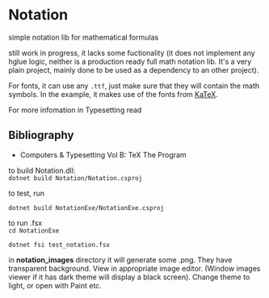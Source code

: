 # Notation
simple notation lib for mathematical formulas
 
still work in progress, it lacks some fuctionality (it does not implement any hglue logic,
neither is a production ready full math notation lib. It's a very plain project, mainly done to be used
as a dependency to an other project). 

For fonts, it can use any `.ttf`, just make sure that they will contain the math symbols.
In the example, it makes use of the fonts from [KaTeX](https://github.com/KaTeX/KaTeX).

For more infomation in Typesetting read

## Bibliography
- Computers & Typesetting Vol B: TeX The Program


to build Notation.dll:  
`dotnet build Notation/Notation.csproj`


to test, run  

`dotnet build NotationExe/NotationExe.csproj`


to run .fsx  
`cd NotationExe`

`dotnet fsi test_notation.fsx`


in __notation_images__ directory it will generate some .png. They have transparent background. View in appropriate
image editor. (Window images viewer if it has dark theme will display a black screen).
Change theme to light, or open with Paint etc.


